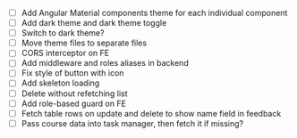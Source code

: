 - [ ] Add Angular Material components theme for each individual component
- [ ] Add dark theme and dark theme toggle
- [ ] Switch to dark theme?
- [ ] Move theme files to separate files
- [ ] CORS interceptor on FE
- [ ] Add middleware and roles aliases in backend
- [ ] Fix style of button with icon
- [ ] Add skeleton loading
- [ ] Delete without refetching list
- [ ] Add role-based guard on FE
- [ ] Fetch table rows on update and delete to show name field in feedback
- [ ] Pass course data into task manager, then fetch it if missing?
